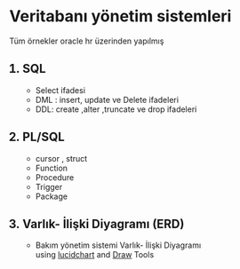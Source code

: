
<!DOCTYPE html>
<html>
<head>
</head>
<body>
	<h1> Veritabanı yönetim sistemleri</h1>
	<p> Tüm örnekler oracle hr üzerinden yapılmış</p>
	<ol>
		<h2><li > SQL</li></h2>
		<ul>
			<li> Select ifadesi</li>
			<li> DML : insert, update ve Delete ifadeleri</li>
			<li> DDL: create ,alter ,truncate ve drop ifadeleri</li>
		</ul>
		<h2><li > PL/SQL </li></h2>
		<ul> 
			<li> cursor , struct </li>
			<li> Function</li>
			<li> Procedure</li>
			<li> Trigger</li>
			<li> Package</li>
		</ul>
		<h2><li >Varlık- İlişki Diyagramı (ERD)  </li></h2>
		<ul>
			<li>   Bakım yönetim sistemi Varlık- İlişki Diyagramı<br>
			using <a href="https://www.lucidchart.com/">lucidchart</a> and <a href="https://www.draw.io">Draw</a>                           Tools</li>
			
	
</body>
</html>
